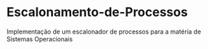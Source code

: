 # Escalonamento-de-Processos
Implementação de um escalonador de processos para a matéria de Sistemas Operacionais
